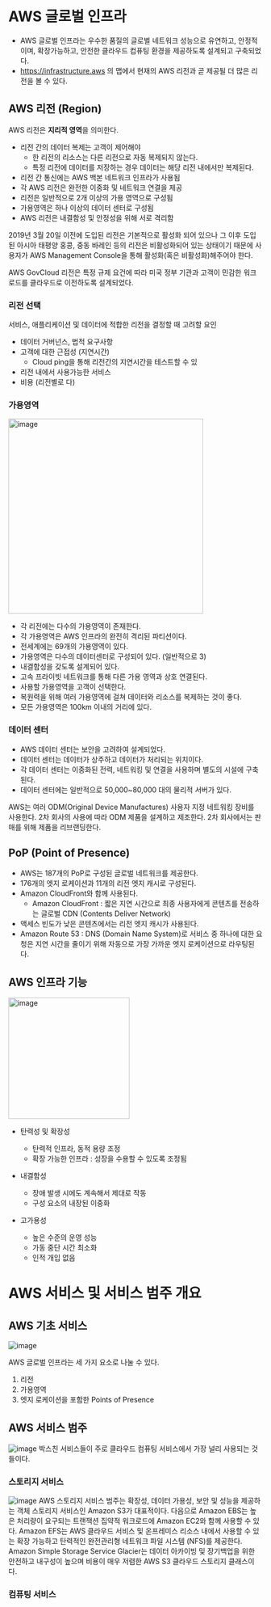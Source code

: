 # AWS 글로벌 인프라
* AWS 글로벌 인프라는 우수한 품질의 글로벌 네트워크 성능으로 유연하고, 안정적이며, 확장가능하고, 안전한 클라우드 컴퓨팅 환경을 제공하도록 설계되고 구축되었다.
* https://infrastructure.aws 의 맵에서 현재의 AWS 리전과 곧 제공될 더 많은 리전을 볼 수 있다.

## AWS 리전 (Region)
AWS 리전은 **지리적 영역**을 의미한다.
* 리전 간의 데이터 복제는 고객이 제어해야
  - 한 리전의 리소스는 다른 리전으로 자동 복제되지 않는다.  
  - 특정 리전에 데이터를 저장하는 경우 데이터는 해당 리전 내에서만 복제된다.
* 리전 간 통신에는 AWS 백본 네트워크 인프라가 사용됨
* 각 AWS 리전은 완전한 이중화 및 네트워크 연결을 제공
* 리전은 일반적으로 2개 이상의 가용 영역으로 구성됨
* 가용영역은 하나 이상의 데이터 센터로 구성됨
* AWS 리전은 내결함성 및 안정성을 위해 서로 격리함

2019년 3월 20일 이전에 도입된 리전은 기본적으로 활성화 되어 있으나 그 이후 도입된
아시아 태평양 홍콩, 중동 바레인 등의 리전은 비활성화되어 있는 상태이기 때문에 사용자가 AWS Management Console을 통해 활성화(혹은 비활성화)해주어야 한다.  

AWS GovCloud 리전은 특정 규제 요건에 따라 미국 정부 기관과 고객이 민감한 워크로드를 클라우드로 이전하도록 설계되었다.

### 리전 선택
서비스, 애플리케이션 및 데이터에 적합한 리전을 결정할 때 고려할 요인
* 데이터 거버넌스, 법적 요구사항
* 고객에 대한 근접성 (지연시간)
  - Cloud ping을 통해 리전간의 지연시간을 테스트할 수 있
* 리전 내에서 사용가능한 서비스
* 비용 (리전별로 다)

### 가용영역
<img width="386" alt="image" src="https://user-images.githubusercontent.com/32003817/111061937-34063300-84e9-11eb-981a-8e02a6a109f9.png">

* 각 리전에는 다수의 가용영역이 존재한다.
* 각 가용영역은 AWS 인프라의 완전히 격리된 파티션이다.
* 전세계에는 69개의 가용영역이 있다.
* 가용영역은 다수의 데이터센터로 구성되어 있다. (일반적으로 3)
* 내결함성을 갖도록 설계되어 있다.
* 고속 프라이빗 네트워크를 통해 다른 가용 영역과 상호 연결된다.
* 사용할 가용영역을 고객이 선택한다.
* 복원력을 위해 여러 가용영역에 걸쳐 데이터와 리소스를 복제하는 것이 좋다.
* 모든 가용영역은 100km 이내의 거리에 있다.

### 데이터 센터
* AWS 데이터 센터는 보안을 고려하여 설계되었다.
* 데이터 센터는 데이터가 상주하고 데이터가 처리되는 위치이다.
* 각 데이터 센터는 이중화된 전력, 네트워킹 및 연결을 사용하며 별도의 시설에 구축된다.
* 데이터 센터에는 일반적으로 50,000~80,000 대의 물리적 서버가 있다.

AWS는 여러 ODM(Original Device Manufactures) 사용자 지정 네트워킹 장비를 사용한다. 2차 회사의 사용에 따라 ODM 제품을 설계하고 제조한다. 2차 회사에서는 판매를 위해 제품을 리브랜딩한다.

## PoP (Point of Presence)
* AWS는 187개의 PoP로 구성된 글로벌 네트워크를 제공한다.
* 176개의 엣지 로케이션과 11개의 리전 엣지 캐시로 구성된다.
* Amazon CloudFront와 함께 사용된다.
  - Amazon CloudFront : 짧은 지연 시간으로 최종 사용자에게 콘텐츠를 전송하는 글로벌 CDN (Contents Deliver Network)
* 액세스 빈도가 낮은 콘텐츠에서는 리전 엣지 캐시가 사용된다.
* Amazon Route 53 : DNS (Domain Name System)로 서비스 중 하나에 대한 요청은 지연 시간을 줄이기 위해 자동으로 가장 가까운 엣지 로케이션으로 라우팅된다.

## AWS 인프라 기능
<img width="240" alt="image" src="https://user-images.githubusercontent.com/32003817/111062456-328a3a00-84ec-11eb-8e51-f4f59350b2be.png">

* 탄력성 및 확장성
  - 탄력적 인프라, 동적 용량 조정
  - 확장 가능한 인프라 : 성장을 수용할 수 있도록 조정됨    

* 내결함성
  - 장애 발생 시에도 계속해서 제대로 작동
  - 구성 요소의 내장된 이중화    

* 고가용성
  - 높은 수준의 운영 성능
  - 가동 중단 시간 최소화    
  - 인적 개입 없음

# AWS 서비스 및 서비스 범주 개요
## AWS 기초 서비스
![image](https://user-images.githubusercontent.com/32003817/111489302-5912d400-877d-11eb-9d39-34ed090b061e.png)

AWS 글로벌 인프라는 세 가지 요소로 나눌 수 있다.
1. 리전
2. 가용영역
3. 엣지 로케이션을 포함한 Points of Presence

## AWS 서비스 범주
![image](https://user-images.githubusercontent.com/32003817/111489553-937c7100-877d-11eb-93cb-f101b0b73d58.png)
박스친 서비스들이 주로 클라우드 컴퓨팅 서비스에서 가장 널리 사용되는 것들이다.

### 스토리지 서비스
![image](https://user-images.githubusercontent.com/32003817/111489810-d1799500-877d-11eb-918f-6458c28f36b8.png)
AWS 스토리지 서비스 범주는 확장성, 데이터 가용성, 보안 및 성능을 제공하는 객체 스토리지 서비스인
Amazon S3가 대표적이다. 다음으로 Amazon EBS는 높은 처리량이 요구되는 트랜잭션 집약적 워크로드에 Amazon EC2와 함께 사용할 수 있다.
Amazon EFS는 AWS 클라우드 서비스 및 온프레미스 리소스 내에서 사용할 수 있는 확장 가능하고 탄력적인 완전관리형 네트워크 파일 시스템 (NFS)를 제공한다.
Amazon Simple Storage Service Glacier는 데이터 아카이빙 및 장기백업을 위한 안전하고 내구성이 높으며 비용이 매우 저렴한 AWS S3 클라우드 스토리지 클래스이다. 

### 컴퓨팅 서비스  
